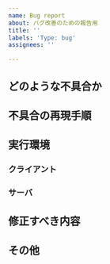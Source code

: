 ```yaml
---
name: Bug report
about: バグ改善のための報告用
title: ''
labels: 'Type: bug'
assignees: ''

---
```


## どのような不具合か

<!-- 
- タイトルでバグの概要，ここに詳細な不具合の内容を記載してください
-->

## 不具合の再現手順

<!-- 
- 不具合が起こる手順をできる限り詳しく記載してください
-->

## 実行環境

### クライアント

<!-- 
- OSや，ブラウザのバージョンなどを記載してください
 -->

### サーバ

<!-- 
- OSや，XAMPPのバージョンなどを記載してください
-->

## 修正すべき内容

<!-- 
- どうなるのが正しい動作かを記載してください
- 可能であれば，修正の仕方を記載してください
-->

## その他

<!-- 
- 伝えておくべき事・補足資料などがあれば自由に記載して下さい
 -->
